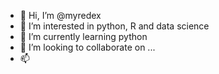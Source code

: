 - 👋 Hi, I’m @myredex
- 👀 I’m interested in python, R and data science
- 🌱 I’m currently learning python
- 💞️ I’m looking to collaborate on ...
- 📫 

<!---
myredex/myredex is a ✨ special ✨ repository because its `README.md` (this file) appears on your GitHub profile.
You can click the Preview link to take a look at your changes.
--->

